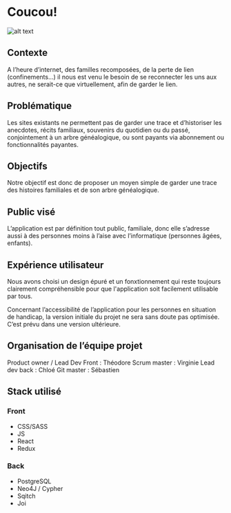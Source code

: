 # Coucou!

![alt text](https://drive.google.com/file/d/1UZ2dk7gIJTgQWvgVnzbdTLc3PmbFrElm/view?usp=sharing "Logo Title")

## Contexte

  A l’heure d’internet, des familles recomposées, de la perte de lien (confinements…) il nous est venu le besoin de se reconnecter les uns aux autres, ne serait-ce que virtuellement, afin de garder le lien.
  
## Problématique

Les sites existants ne permettent pas de garder une trace et d’historiser les anecdotes, récits familiaux, souvenirs du quotidien ou du passé, conjointement à un arbre généalogique, ou sont payants via abonnement ou fonctionnalités payantes. 

## Objectifs

Notre objectif est donc de proposer un moyen simple de garder une trace des histoires familiales et de son arbre généalogique.

## Public visé

L’application est par définition tout public, familiale, donc elle s’adresse aussi à des personnes moins à l’aise avec l’informatique (personnes âgées, enfants).

## Expérience utilisateur

Nous avons choisi un design épuré et un fonxtionnement qui reste toujours clairement compréhensible pour que l'application soit facilement utilisable par tous.

Concernant l’accessibilité de l’application pour les personnes en situation de handicap, la version initiale du projet ne sera sans doute pas optimisée. C’est prévu dans une version ultérieure.

## Organisation de l’équipe projet


Product owner / Lead Dev Front : Théodore
Scrum master : Virginie
Lead dev back : Chloé
Git master : Sébastien

## Stack utilisé

### Front

- CSS/SASS 
- JS
- React
- Redux

### Back

- PostgreSQL
- Neo4J / Cypher 
- Sqitch
- Joi
